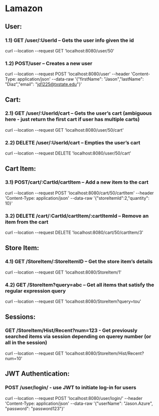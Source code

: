 # Lamazon

## User:
### 1.1) GET /user/:UserId – Gets the user info given the id
curl --location --request GET 'localhost:8080/user/50'

### 1.2) POST/user – Creates a new user
 curl --location --request POST 'localhost:8080/user' --header 'Content-Type: application/json' --data-raw '{"firstName": "Jason","lastName": "Diaz","email": "jd1225@txstate.edu"}'

## Cart:
### 2.1) GET /user/:UserId/cart – Gets the user’s cart (ambiguous here - just return the first cart if user has multiple carts)
curl --location --request GET 'localhost:8080/user/50/cart'

### 2.2) DELETE /user/:UserId/cart – Empties the user’s cart
curl --location --request DELETE 'localhost:8080/user/50/cart'

## Cart Item:
### 3.1) POST/cart/:CartId/cartItem – Add a new item to the cart
curl --location --request POST 'localhost:8080/cart/50/cartItem' --header 'Content-Type: application/json' --data-raw '{"storeItemId":2,"quantity": 10}'

### 3.2) DELETE /cart/:CartId/cartItem/:cartItemId – Remove an item from the cart
curl --location --request DELETE 'localhost:8080/cart/50/cartItem/3'

## Store Item:
### 4.1) GET /StoreItem/:StoreItemID – Get the store item’s details
curl --location --request GET 'localhost:8080/StoreItem/1'

### 4.2) GET /StoreItem?query=abc – Get all items that satisfy the regular expression query
curl --location --request GET 'localhost:8080/StoreItem?query=tou'

## Sessions:
### GET /StoreItem/Hist/Recent?num=123 - Get previously searched items via session depending on querey number (or all in the session)
curl --location --request GET 'localhost:8080/StoreItem/Hist/Recent?num=10'

## JWT Authentication:
### POST /user/login/ - use JWT to initiate log-in for users
curl --location --request POST 'localhost:8080/user/login/' --header 'Content-Type: application/json' --data-raw '{"userName": "Jason.Azure", "password": "password123"}'
